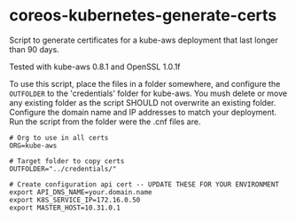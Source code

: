 # coreos-kubernetes-generate-certs
Script to generate certificates for a kube-aws deployment that last longer than 90 days.

Tested with kube-aws 0.8.1 and OpenSSL 1.0.1f

To use this script, place the files in a folder somewhere, and configure the `OUTFOLDER` to the 'credentials' folder for kube-aws. 
You mush delete or move any existing folder as the script SHOULD not overwrite an existing folder. 
Configure the domain name and IP addresses to match your deployment.
Run the script from the folder were the .cnf files are. 

```
# Org to use in all certs
ORG=kube-aws

# Target folder to copy certs
OUTFOLDER="../credentials/"

# Create configuration api cert -- UPDATE THESE FOR YOUR ENVIRONMENT
export API_DNS_NAME=your.domain.name
export K8S_SERVICE_IP=172.16.0.50
export MASTER_HOST=10.31.0.1
```
